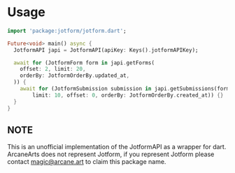 # Usage

```dart
import 'package:jotform/jotform.dart';

Future<void> main() async {
  JotformAPI japi = JotformAPI(apiKey: Keys().jotformAPIKey);

  await for (JotformForm form in japi.getForms(
    offset: 2, limit: 20,
    orderBy: JotformOrderBy.updated_at,
  )) {
    await for (JotformSubmission submission in japi.getSubmissions(form.id,
        limit: 10, offset: 0, orderBy: JotformOrderBy.created_at)) {}
  }
}
```

## NOTE

This is an unofficial implementation of the JotformAPI as a wrapper for dart. ArcaneArts does not represent Jotform, if you represent Jotform please contact magic@arcane.art to claim this package name.